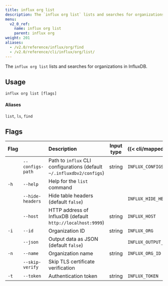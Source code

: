 ```yaml
---
title: influx org list
description: The `influx org list` lists and searches for organizations in InfluxDB.
menu:
  v2_0_ref:
    name: influx org list
    parent: influx org
weight: 201
aliases:
  - /v2.0/reference/influx/org/find
  - /v2.0/reference/cli/influx/org/list/
---
```


The `influx org list` lists and searches for organizations in InfluxDB.

## Usage
```
influx org list [flags]
```

#### Aliases
`list`, `ls`, `find`

## Flags
| Flag |                  | Description                                                           | Input type  | {{< cli/mapped >}}    |
|:---- |:---              |:-----------                                                           |:----------: |:------------------    |
|      | `--configs-path` | Path to `influx` CLI configurations (default `~/.influxdbv2/configs`) | string      |`INFLUX_CONFIGS_PATH`  |
| `-h` | `--help`         | Help for the `list` command                                           |             |                       |
|      | `--hide-headers` | Hide table headers (default `false`)                                  |             | `INFLUX_HIDE_HEADERS` |
|      | `--host`         | HTTP address of InfluxDB (default `http://localhost:9999`)            | string      | `INFLUX_HOST`         |
| `-i` | `--id`           | Organization ID                                                       | string      | `INFLUX_ORG`          |
|      | `--json`         | Output data as JSON (default `false`)                                 |             | `INFLUX_OUTPUT_JSON`  |
| `-n` | `--name`         | Organization name                                                     | string      | `INFLUX_ORG_ID`       |
|      | `--skip-verify`  | Skip TLS certificate verification                                     |             |                       |
| `-t` | `--token`        | Authentication token                                                  | string      | `INFLUX_TOKEN`        |
